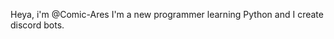 Heya, i'm @Comic-Ares
I'm a new programmer learning Python and I create discord bots.

<!---
Comic-Ares/Comic-Ares is a ✨ special ✨ repository because its `README.md` (this file) appears on your GitHub profile.
You can click the Preview link to take a look at your changes.
--->
